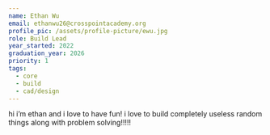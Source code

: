 ```yaml
---
name: Ethan Wu
email: ethanwu26@crosspointacademy.org
profile_pic: /assets/profile-picture/ewu.jpg
role: Build Lead
year_started: 2022
graduation_year: 2026
priority: 1
tags:
  - core
  - build
  - cad/design
---
```

hi i’m ethan and i love to have fun! i love to build completely useless random things along with problem solving!!!!! 